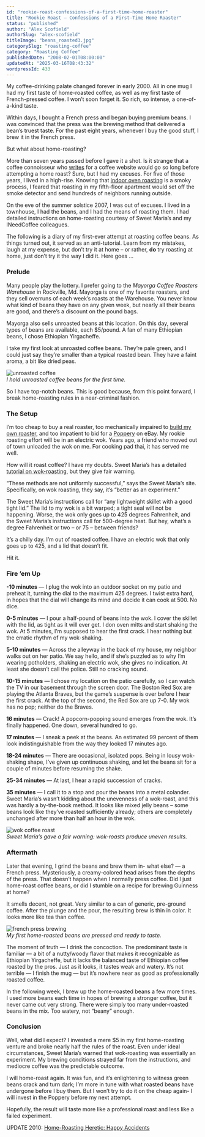 ```yaml
---
id: "rookie-roast-confessions-of-a-first-time-home-roaster"
title: "Rookie Roast – Confessions of a First-Time Home Roaster"
status: "published"
author: "Alex Scofield"
authorSlug: "alex-scofield"
titleImage: "beans_roasted3.jpg"
categorySlug: "roasting-coffee"
category: "Roasting Coffee"
publishedDate: "2008-02-01T08:00:00"
updatedAt: "2025-03-16T08:43:32"
wordpressId: 433
---
```


My coffee-drinking palate changed forever in early 2000. All in one mug I had my first taste of home-roasted coffee, as well as my first taste of French-pressed coffee. I won’t soon forget it. So rich, so intense, a one-of-a-kind taste.

Within days, I bought a French press and began buying premium beans. I was convinced that the press was the brewing method that delivered a bean’s truest taste. For the past eight years, whenever I buy the good stuff, I brew it in the French press.

But what about home-roasting?

More than seven years passed before I gave it a shot. Is it strange that a coffee connoisseur who [writes](http://ineedcoffee.com/by/alex-scofield/) for a coffee website would go so long before attempting a home roast? Sure, but I had my excuses. For five of those years, I lived in a high-rise. Knowing that [indoor oven roasting](http://ineedcoffee.com/home-roasting-coffee-in-an-oven/) is a smoky process, I feared that roasting in my fifth-floor apartment would set off the smoke detector and send hundreds of neighbors running outside.

On the eve of the summer solstice 2007, I was out of excuses. I lived in a townhouse, I had the beans, and I had the means of roasting them. I had detailed instructions on home-roasting courtesy of Sweet Maria’s and my INeedCoffee colleagues.

The following is a diary of my first-ever attempt at roasting coffee beans. As things turned out, it served as an anti-tutorial. Learn from my mistakes, laugh at my expense, but don’t try it at home – or rather, **do** try roasting at home, just don’t try it the way I did it. Here goes …

### Prelude

Many people play the lottery. I prefer going to the *Mayorga Coffee Roasters Warehouse* in Rockville, Md. Mayorga is one of my favorite roasters, and they sell overruns of each week’s roasts at the Warehouse. You never know what kind of beans they have on any given week, but nearly all their beans are good, and there’s a discount on the pound bags.

Mayorga also sells unroasted beans at this location. On this day, several types of beans are available, each $5/pound. A fan of many Ethiopian beans, I chose Ethiopian Yirgacheffe.

I take my first look at unroasted coffee beans. They’re pale green, and I could just say they’re smaller than a typical roasted bean. They have a faint aroma, a bit like dried peas.

![unroasted coffee](beans_hand31.jpg)  
*I hold unroasted coffee beans for the first time.*

So I have top-notch beans. This is good because, from this point forward, I break home-roasting rules in a near-criminal fashion.

### The Setup

I’m too cheap to buy a real roaster, too mechanically impaired to [build my own roaster](http://ineedcoffee.com/building-your-own-coffee-roaster/), and too impatient to bid for a [Poppery](http://ineedcoffee.com/roasting-coffee-in-a-popcorn-popper/) on eBay. My rookie roasting effort will be in an electric wok. Years ago, a friend who moved out of town unloaded the wok on me. For cooking pad thai, it has served me well.

How will it roast coffee? I have my doubts. Sweet Maria’s has a detailed [tutorial on wok-roasting](http://web.archive.org/web/20140806004941/http://www.sweetmarias.com:80/skilletmethod.php), but they give fair warning.

“These methods are not uniformly successful,” says the Sweet Maria’s site. Specifically, on wok roasting, they say, it’s “better as an experiment.”

The Sweet Maria’s instructions call for “any lightweight skillet with a good tight lid.” The lid to my wok is a bit warped; a tight seal will not be happening. Worse, the wok only goes up to 425 degrees Fahrenheit, and the Sweet Maria’s instructions call for 500-degree heat. But hey, what’s a degree Fahrenheit or two – or 75 – between friends?

It’s a chilly day. I’m out of roasted coffee. I have an electric wok that only goes up to 425, and a lid that doesn’t fit.

Hit it.

### Fire ’em Up

**\-10 minutes** — I plug the wok into an outdoor socket on my patio and preheat it, turning the dial to the maximum 425 degrees. I twist extra hard, in hopes that the dial will change its mind and decide it can cook at 500. No dice.

**0-5 minutes** — I pour a half-pound of beans into the wok. I cover the skillet with the lid, as tight as it will ever get. I don oven mitts and start shaking the wok. At 5 minutes, I’m supposed to hear the first crack. I hear nothing but the erratic rhythm of my wok-shaking.

**5-10 minutes** — Across the alleyway in the back of my house, my neighbor walks out on her patio. We say hello, and if she’s puzzled as to why I’m wearing potholders, shaking an electric wok, she gives no indication. At least she doesn’t call the police. Still no cracking sound.

**10-15 minutes** — I chose my location on the patio carefully, so I can watch the TV in our basement through the screen door. The Boston Red Sox are playing the Atlanta Braves, but the game’s suspense is over before I hear the first crack. At the top of the second, the Red Sox are up 7-0. My wok has no pop; neither do the Braves.

**16 minutes** — Crack! A popcorn-popping sound emerges from the wok. It’s finally happened. One down, several hundred to go.

**17 minutes** — I sneak a peek at the beans. An estimated 99 percent of them look indistinguishable from the way they looked 17 minutes ago.

**18-24 minutes** — There are occasional, isolated pops. Being in lousy wok-shaking shape, I’ve given up continuous shaking, and let the beans sit for a couple of minutes before resuming the shake.

**25-34 minutes** — At last, I hear a rapid succession of cracks.

**35 minutes** — I call it to a stop and pour the beans into a metal colander. Sweet Maria’s wasn’t kidding about the unevenness of a wok-roast, and this was hardly a by-the-book method. It looks like mixed jelly beans – some beans look like they’ve roasted sufficiently already; others are completely unchanged after more than half an hour in the wok.

![wok coffee roast](beans_roasted3.jpg)  
*Sweet Maria’s gave a fair warning: wok-roasts produce uneven results.*

### Aftermath

Later that evening, I grind the beans and brew them in- what else? — a French press. Mysteriously, a creamy-colored head arises from the depths of the press. That doesn’t happen when I normally press coffee. Did I just home-roast coffee beans, or did I stumble on a recipe for brewing Guinness at home?

It smells decent, not great. Very similar to a can of generic, pre-ground coffee. After the plunge and the pour, the resulting brew is thin in color. It looks more like tea than coffee.

![french press brewing](roast_press3.jpg)  
*My first home-roasted beans are pressed and ready to taste.*

The moment of truth — I drink the concoction. The predominant taste is familiar — a bit of a nutty/woody flavor that makes it recognizable as Ethiopian Yirgacheffe, but it lacks the balanced taste of Ethiopian coffee roasted by the pros. Just as it looks, it tastes weak and watery. It’s not terrible — I finish the mug — but it’s nowhere near as good as professionally roasted coffee.

In the following week, I brew up the home-roasted beans a few more times. I used more beans each time in hopes of brewing a stronger coffee, but it never came out very strong. There were simply too many under-roasted beans in the mix. Too watery, not “beany” enough.

### Conclusion

Well, what did I expect? I invested a mere $5 in my first home-roasting venture and broke nearly half the rules of the roast. Even under ideal circumstances, Sweet Maria’s warned that wok-roasting was essentially an experiment. My brewing conditions strayed far from the instructions, and mediocre coffee was the predictable outcome.

I will home-roast again. It was fun, and it’s enlightening to witness green beans crack and turn dark; I’m more in tune with what roasted beans have undergone before I buy them. But I won’t try to do it on the cheap again- I will invest in the Poppery before my next attempt.

Hopefully, the result will taste more like a professional roast and less like a failed experiment.

UPDATE 2010: [Home-Roasting Heretic: Happy Accidents](http://ineedcoffee.com/home-roasting-heretic-happy-accidents/)